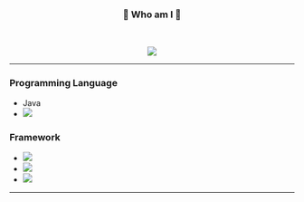 <h3 align='center'>🌱  Who am I  🌱</h3>
<br/>
<p align='center'>
<a href="https://www.linkedin.com/in/su-yeon-koo-7222292b4/" target="_blank"><img src="https://img.shields.io/badge/LinkedIn-0A66C2?style=for-the-badge&logo=LinkedIn&logoColor=FFFF"/></a>
</p>


- - -
### Programming Language
- Java</br>
- <a href="" target="_blank"><img src="https://img.shields.io/badge/Python-3776AB?style=for-the-badge&logo=Python&logoColor=FFFF"/></a>


### Framework
- <a href="" target="_blank"><img src="https://img.shields.io/badge/Spring Boot-6DB33F?style=for-the-badge&logo=Spring Boot&logoColor=FFFF"/></a>
- <a href="" target="_blank"><img src="https://img.shields.io/badge/Django-092E20?style=for-the-badge&logo=Django&logoColor=FFFF"/></a>
- <a href="" target="_blank"><img src="https://img.shields.io/badge/React-61DAFB?style=for-the-badge&logo=React&logoColor=FFFF"/></a>

- - -
